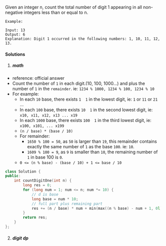 Given an integer n, count the total number of digit 1 appearing in all non-negative integers less than or equal to n.

```
Example:

Input: 13
Output: 6 
Explanation: Digit 1 occurred in the following numbers: 1, 10, 11, 12, 13.
```

#### Solutions

1. ##### math

- reference: official answer
- Count the number of `1` in each digit.(10, 100, 1000...) and plus the number of `1` in the `remainder`. ie: `1234 % 1000, 1234 % 100, 1234 % 10`
- For example:
    - In each `10` base, there exists `1  1` in the lowest digit, ie: `1` or `11` or `21` ...
    - In each `100` base, there exists `10  1` in the second lowest digit, ie: `x10, x11, x12, x13 ... x19`
    - In each `1000` base, there exists `100  1` in the third lowest digit, ie: `x100, x101, ... x199`
    - `(n / base) * (base / 10)`
    - For remainder:
        - `1650 % 100 = 50`, as `50` is larger than `19`, this remainder contains exactly the same number of `1` as the base `100`. ie: `10`.
        - `1609 % 100 = 9`, as `9` is smaller than `10`, the remaining number of `1` in base 100 is `0`.
    - `0 <= (n % base) - (base / 10) + 1 <= base / 10`

```c++
class Solution {
public:
    int countDigitOne(int n) {
        long res = 0;
        for (long num = 1; num <= n; num *= 10) {
            // d is base
            long base = num * 10;
            // full part plus remaining part
            res += (n / base) * num + min(max((n % base) - num + 1, 0l), num);
        }
        return res;
    }
};
```


2. ##### digit dp
